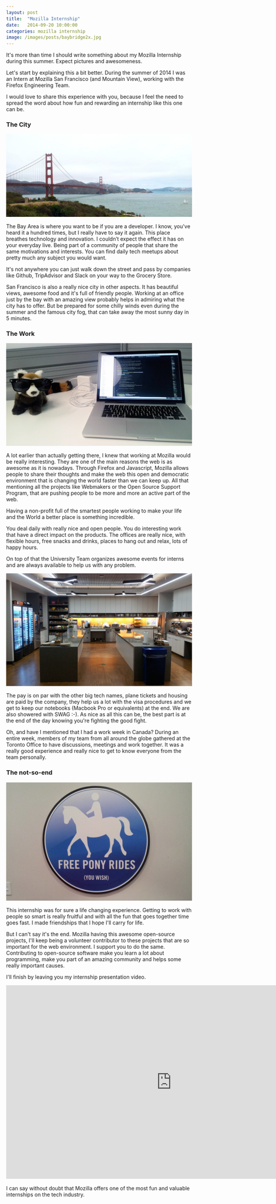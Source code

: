 ```yaml
---
layout: post
title:  "Mozilla Internship"
date:   2014-09-20 10:00:00
categories: mozilla internship
image: /images/posts/baybridge2x.jpg
---
```


It's more than time I should write something about my Mozilla Internship during this summer. Expect pictures and awesomeness.

Let's start by explaining this a bit better. During the summer of 2014 I was an Intern at Mozilla San Francisco (and Mountain View), working with the Firefox Engineering Team.

I would love to share this experience with you, because I feel the need to spread the word about how fun and rewarding an internship like this one can be.

### The City ###
![Golden Gate Bridge](/images/in-content/golden-gate.jpg)

The Bay Area is where you want to be if you are a developer. I know, you've heard it a hundred times, but I really have to say it again. This place breathes technology and innovation.  I couldn’t expect the effect it has on your everyday live. Being part of a community of people that share the same motivations and interests. You can find daily tech meetups about pretty much any subject you would want.

It's not anywhere you can just walk down the street and pass by companies like Github, TripAdvisor and Slack on your way to the Grocery Store.

San Francisco is also a really nice city in other aspects. It has beautiful views, awesome food and it's full of friendly people. Working at an office just by the bay with an amazing view probably helps in admiring what the city has to offer. But be prepared for some chilly winds even during the summer and the famous city fog, that can take away the most sunny day in 5 minutes.

### The Work ###
![My desk](/images/in-content/desk-panda.jpg)

A lot earlier than actually getting there, I knew that working at Mozilla would be really interesting. They are one of the main reasons the web is as awesome as it is nowadays. Through Firefox and Javascript, Mozilla allows people to share their thoughts and make the web this open and democratic environment that is changing the world faster than we can keep up. All that mentioning all the projects like Webmakers or the Open Source Support Program, that are pushing people to be more and more an active part of the web.

Having a non-profit full of the smartest people working to make your life and the World a better place is something incredible.

You deal daily with really nice and open people. You do interesting work that have a direct impact on the products. The offices are really nice, with flexible hours, free snacks and drinks, places to hang out and relax, lots of happy hours.

On top of that the University Team organizes awesome events for interns and are always available to help us with any problem.

![Kitchen](/images/in-content/mozilla-kitchen.jpg)

The pay is on par with the other big tech names, plane tickets and housing are paid by the company, they help us a lot with the visa procedures and we get to keep our notebooks (Macbook Pro or equivalents) at the end. We are also showered with SWAG :-). As nice as all this can be, the best part is at the end of the day knowing you're fighting the good fight.

Oh, and have I mentioned that I had a work week in Canada? During an entire week, members of my team from all around the globe gathered at the Toronto Office to have discussions, meetings and work together. It was a really good experience and really nice to get to know everyone from the team personally.

### The not-so-end ###
![Pony rides](/images/in-content/pony-rides.jpg)

This internship was for sure a life changing experience. Getting to work with people so smart is really fruitful and with all the fun that goes together time goes fast. I made friendships that I hope I'll carry for life.

But I can't say it's the end. Mozilla having this awesome open-source projects, I'll keep being a volunteer contributor to these projects that are so important for the web environment. I support you to do the same. Contributing to open-source software make you learn a lot about programming, make you part of an amazing community and helps some really important causes.

I'll finish by leaving you my internship presentation video.

<iframe class="center-image" src="https://air.mozilla.org/shiny-icons-the-road-to-high-dpi-favicons-support/video/" width="896" height="524" frameborder="0" allowfullscreen></iframe>

I can say without doubt that Mozilla offers one of the most fun and valuable internships on the tech industry.

[presentation]:   https://air.mozilla.org/shiny-icons-the-road-to-high-DPI-favicons-support/
